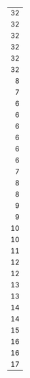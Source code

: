 ||
|---:|
|32|
|32|
|32|
|32|
|32|
|32|
|8|
|7|
|6|
|6|
|6|
|6|
|6|
|6|
|7|
|8|
|8|
|9|
|9|
|10|
|10|
|11|
|12|
|12|
|13|
|13|
|14|
|14|
|15|
|16|
|16|
|17|
